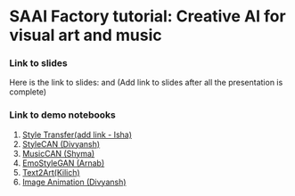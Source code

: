 # SAAI Factory tutorial: Creative AI for visual art and music


### Link to slides
Here is the link to slides: and (Add link to slides after all the presentation is complete)


### Link to demo notebooks
1. [Style Transfer(add link - Isha)]()
2. [StyleCAN (Divyansh)](https://colab.research.google.com/drive/1wqgzp2IMOXETQCOQl9-h9qJIEA1-bVLM?usp=sharing)
3. [MusicCAN (Shyma)](https://drive.google.com/file/d/1NZzRDQt4QSZscwPHiYG1Im6-C61NR_2c/view?usp=sharing)
4. [EmoStyleGAN (Arnab)](https://colab.research.google.com/drive/1JhI3vnylEg-f0uPiq1uES0UgmB2Eqkjo?usp=sharing)
5. [Text2Art(Kilich)](https://colab.research.google.com/drive/1vAuc-PhZFhuS9byyiJHHCPWHkyt1ghj8?usp=sharing)
6. [Image Animation (Divyansh)](https://colab.research.google.com/github/AliaksandrSiarohin/first-order-model/blob/master/demo.ipynb#scrollTo=Oxi6-riLOgnm)
